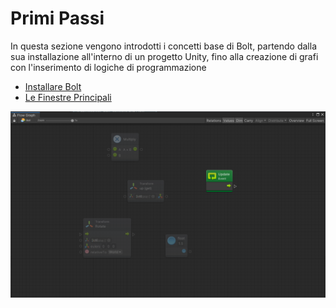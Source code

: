 # Primi Passi

In questa sezione vengono introdotti i concetti base di Bolt, partendo dalla sua installazione all'interno di un progetto Unity, fino alla creazione di grafi con l'inserimento di logiche di programmazione

* [Installare Bolt](installare-bolt.md)
* [Le Finestre Principali](finestre-principali.md)

![](../.gitbook/assets/rotazione-oggetto.png)

